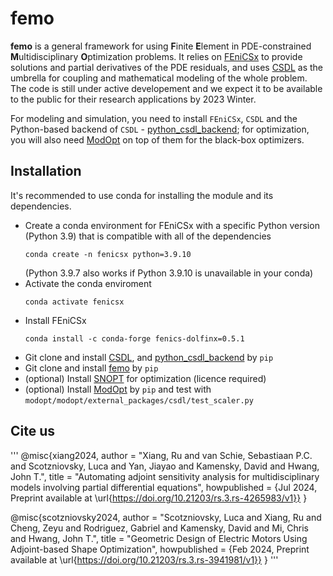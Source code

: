 # femo
**femo** is a general framework for using **F**inite **E**lement in PDE-constrained **M**ultidisciplinary **O**ptimization problems. It relies on [FEniCSx](https://fenicsproject.org/) to provide solutions and partial derivatives of the PDE residuals, and uses [CSDL](https://github.com/LSDOlab/csdl) as the umbrella for coupling and mathematical modeling of the whole problem. The code is still under active developement and we expect it to be available to the public for their research applications by 2023 Winter. 

For modeling and simulation, you need to install `FEniCSx`, `CSDL` and the Python-based backend of `CSDL` - [python_csdl_backend](https://github.com/LSDOlab/python_csdl_backend); for optimization, you will also need [ModOpt](https://github.com/LSDOlab/modopt) on top of them for the black-box optimizers. 

## Installation

It's recommended to use conda for installing the module and its dependencies.

- Create a conda environment for FEniCSx with a specific Python version (Python 3.9) that is compatible with all of the dependencies
  ```
  conda create -n fenicsx python=3.9.10
  ```
  (Python 3.9.7 also works if Python 3.9.10 is unavailable in your conda)
- Activate the conda enviroment 
  ```
  conda activate fenicsx
  ```
- Install FEniCSx
  ```
  conda install -c conda-forge fenics-dolfinx=0.5.1
  ```
- Git clone and install [CSDL](https://github.com/LSDOlab/csdl), and [python_csdl_backend](https://github.com/LSDOlab/python_csdl_backend) by `pip`
- Git clone and install [femo](https://github.com/RuruX/femo) by `pip`
- (optional) Install [SNOPT](https://ccom.ucsd.edu/~optimizers/solvers/snopt/) for optimization (licence required)
- (optional) Install [ModOpt](https://github.com/LSDOlab/modopt) by `pip` and test with `modopt/modopt/external_packages/csdl/test_scaler.py`


## Cite us
'''
@misc{xiang2024,
    author = "Xiang, Ru 
            and van Schie, Sebastiaan P.C.
            and Scotzniovsky, Luca 
            and Yan, Jiayao
            and Kamensky, David 
            and Hwang, John T.",
    title  = "Automating adjoint sensitivity analysis for multidisciplinary models involving partial differential equations",
    howpublished = {Jul 2024, Preprint available at \url{https://doi.org/10.21203/rs.3.rs-4265983/v1}}
}

@misc{scotzniovsky2024,
    author = "Scotzniovsky, Luca 
            and Xiang, Ru 
            and Cheng, Zeyu 
            and Rodriguez, Gabriel 
            and Kamensky, David 
            and Mi, Chris 
            and Hwang, John T.",
    title  = "Geometric Design of Electric Motors Using Adjoint-based Shape Optimization",
    howpublished = {Feb 2024, Preprint available at \url{https://doi.org/10.21203/rs.3.rs-3941981/v1}}
}
'''
